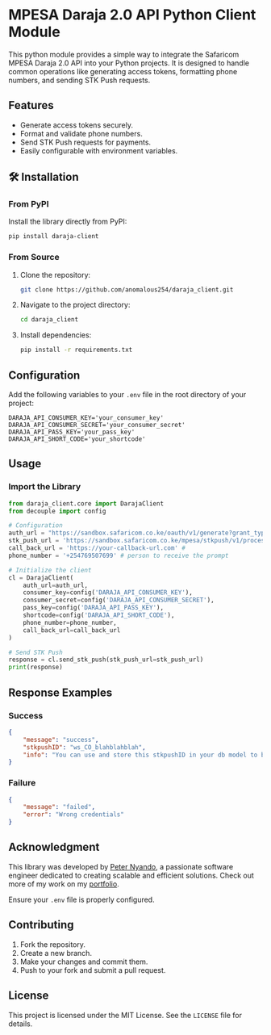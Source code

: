 
# MPESA Daraja 2.0 API Python Client Module

This python module provides a simple way to integrate the Safaricom MPESA Daraja 2.0 API into your Python projects. It is designed to handle common operations like generating access tokens, formatting phone numbers, and sending STK Push requests.

## Features

- Generate access tokens securely.
- Format and validate phone numbers.
- Send STK Push requests for payments.
- Easily configurable with environment variables.

## 🛠️ Installation

### From PyPI
Install the library directly from PyPI:
```bash
pip install daraja-client
```

### From Source

1. Clone the repository:
   ```bash
   git clone https://github.com/anomalous254/daraja_client.git
   ```

2. Navigate to the project directory:
   ```bash
   cd daraja_client
   ```

3. Install dependencies:
   ```bash
   pip install -r requirements.txt
   ```

## Configuration

Add the following variables to your `.env` file in the root directory of your project:

```env
DARAJA_API_CONSUMER_KEY='your_consumer_key'
DARAJA_API_CONSUMER_SECRET='your_consumer_secret'
DARAJA_API_PASS_KEY='your_pass_key'
DARAJA_API_SHORT_CODE='your_shortcode'
```

## Usage

### Import the Library

```python
from daraja_client.core import DarajaClient
from decouple import config

# Configuration
auth_url = "https://sandbox.safaricom.co.ke/oauth/v1/generate?grant_type=client_credentials"
stk_push_url = 'https://sandbox.safaricom.co.ke/mpesa/stkpush/v1/processrequest'
call_back_url = 'https://your-callback-url.com' # 
phone_number = '+254769507699' # person to receive the prompt

# Initialize the client
cl = DarajaClient(
    auth_url=auth_url,
    consumer_key=config('DARAJA_API_CONSUMER_KEY'),
    consumer_secret=config('DARAJA_API_CONSUMER_SECRET'),
    pass_key=config('DARAJA_API_PASS_KEY'),
    shortcode=config('DARAJA_API_SHORT_CODE'),
    phone_number=phone_number,
    call_back_url=call_back_url
)

# Send STK Push
response = cl.send_stk_push(stk_push_url=stk_push_url)
print(response)
```

## Response Examples

### Success

```json
{
    "message": "success",
    "stkpushID": "ws_CO_blahblahblah",
    "info": "You can use and store this stkpushID in your db model to be used for payment confirm during callback from Safaricom"
}
```

### Failure

```json
{
    "message": "failed",
    "error": "Wrong credentials"
}
```

## Acknowledgment

This library was developed by [Peter Nyando](https://nyando-tech.vercel.app/), a passionate software engineer dedicated to creating scalable and efficient solutions. Check out more of my work on my [portfolio](https://nyando-tech.vercel.app/).


Ensure your `.env` file is properly configured.



## Contributing

1. Fork the repository.
2. Create a new branch.
3. Make your changes and commit them.
4. Push to your fork and submit a pull request.

## License

This project is licensed under the MIT License. See the `LICENSE` file for details.
